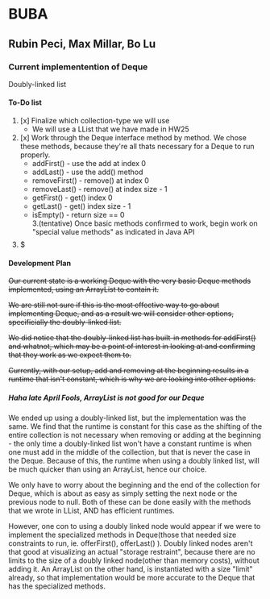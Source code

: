 # BUBA  
## Rubin Peci, Max Millar, Bo Lu  


### Current implementention of Deque  
Doubly-linked list


#### To-Do list
1. [x] Finalize which collection-type we will use 
	- We will use a LList that we have made in HW25
2. [x] Work through the Deque interface method by method. We chose these methods, because they're all thats necessary for a Deque to run properly.
	- addFirst() - use the add at index 0  
	- addLast() - use the add() method  
	- removeFirst() - remove() at index 0  
	- removeLast() - remove() at index size - 1    
	- getFirst() - get() index 0  
	- getLast() - get() index size - 1  
	- isEmpty() - return size == 0  
3.(tentative) Once basic methods confirmed to work, begin work on "special value methods" as indicated in Java API  
4. $$$$$

#### Development Plan  

~~Our current state is a working Deque with the very basic Deque methods implemented, using an ArrayList to contain it.~~  

~~We are still not sure if this is the most effective way to go about implementing Deque, and as a result we will consider other options, specificially the doubly-linked list.~~  

~~We did notice that the doubly-linked list has built-in methods for addFirst() and whatnot, which may be a point of interest in looking at and confirming that they work as we expect them to.~~  

~~Currently, with our setup, add and removing at the beginning results in a runtime that isn't constant, which is why we are looking into other options.~~  

##### Haha late April Fools, ArrayList is not good for our Deque
We ended up using a doubly-linked list, but the implementation was the same. We find that the runtime is constant for this case as the shifting of the entire collection is not necessary when removing or adding at the beginning - the only time a doubly-linked list won't have a constant runtime is when one must add in the middle of the collection, but that is never the case in the Deque. Because of this, the runtime when using a doubly linked list, will be much quicker than using an ArrayList, hence our choice. 

We only have to worry about the beginning and the end of the collection for Deque, which is about as easy as simply setting the next node or the previous node to null. Both of these can be done easily with the methods that we wrote in LList, AND has efficient runtimes.

However, one con to using a doubly linked node would appear if we were to implement the specialized methods in Deque(those that needed size constraints to run, ie. offerFirst(), offerLast() ). Doubly linked nodes aren't that good at visualizing an actual "storage restraint", because there are no limits to the size of a doubly linked node(other than memory costs), without adding it. An ArrayList on the other hand, is instantiated with a size "limit" already, so that implementation would be more accurate to the Deque that has the specialized methods.
